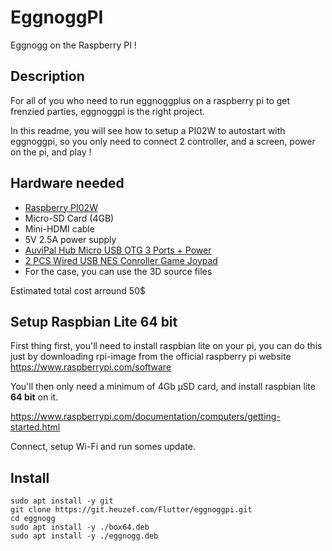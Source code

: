 # EggnoggPI

Eggnogg on the Raspberry PI !



## Description

For all of you who need to run eggnoggplus on a raspberry pi to get frenzied parties, eggnoggpi is the right project.

In this readme, you will see how to setup a PI02W to autostart with eggnoggpi, so you only need to connect 2 controller, and a screen, power on the pi, and play !



## Hardware needed

* [Raspberry PI02W](https://www.kubii.com/en/nano-computers/3455-raspberry-pi-zero-2-w-5056561800004.html)
* Micro-SD Card (4GB)
* Mini-HDMI cable
* 5V 2.5A power supply
* [AuviPal Hub Micro USB OTG 3 Ports + Power](https://www.amazon.fr/gp/product/B083WML1XB)
* [2 PCS Wired USB NES Conroller Game Joypad](https://fr.aliexpress.com/item/1005001611443967.html)
* For the case, you can use the 3D source files

Estimated total cost arround 50$



## Setup Raspbian Lite 64 bit

First thing first, you'll need to install raspbian lite on your pi, you can do this just by downloading rpi-image from the official raspberry pi website https://www.raspberrypi.com/software

You'll then only need a minimum of 4Gb µSD card, and install raspbian lite **64 bit** on it.

https://www.raspberrypi.com/documentation/computers/getting-started.html

Connect, setup Wi-Fi and run somes update.



## Install

```
sudo apt install -y git 
git clone https://git.heuzef.com/Flutter/eggnoggpi.git
cd eggnogg 
sudo apt install -y ./box64.deb 
sudo apt install -y ./eggnogg.deb 
```
